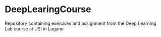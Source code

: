 # DeepLearingCourse
Repository containing exercises and assignment from the Deep Learning Lab course at USI in Lugano

